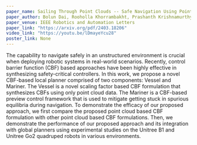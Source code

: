 ```yaml
---
paper_name: Sailing Through Point Clouds -- Safe Navigation Using Point Cloud Based Control Barrier Functions
paper_author: Bolun Dai, Rooholla Khorrambakht, Prashanth Krishnamurthy, Farshad Khorrami
paper_venue: IEEE Robotics and Automation Letters
paper_link: "https://arxiv.org/pdf/2403.18206"
video_link: "https://youtu.be/lDmayeYcu28"
poster_link: None
---
```

The capability to navigate safely in an unstructured environment is crucial when deploying robotic systems in real-world scenarios. Recently, control barrier function (CBF) based approaches have been highly effective in synthesizing safety-critical controllers. In this work, we propose a novel CBF-based local planner comprised of two components: Vessel and Mariner. The Vessel is a novel scaling factor based CBF formulation that synthesizes CBFs using only point cloud data. The Mariner is a CBF-based preview control framework that is used to mitigate getting stuck in spurious equilibria during navigation. To demonstrate the efficacy of our proposed approach, we first compare the proposed point cloud based CBF formulation with other point cloud based CBF formulations. Then, we demonstrate the performance of our proposed approach and its integration with global planners using experimental studies on the Unitree B1 and Unitree Go2 quadruped robots in various environments.

